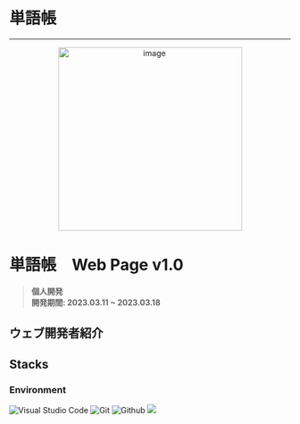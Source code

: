 # 単語帳
--------------

<div align="center">
<img width="329" alt="image" src="https://github.com/N1C0N1C0/JSP-HRD0620/assets/102003529/e4cdfa6b-2cb9-47be-adf9-f6a4fb026390.png">
</div>

# 単語帳　Web Page v1.0
>**個人開発**
<br/> **開発期間: 2023.03.11 ~ 2023.03.18**

## ウェブ開発者紹介



## Stacks

### Environment
![Visual Studio Code](https://img.shields.io/badge/Visual%20Studio%20Code-007ACC?style=for-the-badge&logo=Visual%20Studio%20Code&logoColor=white)
![Git](https://img.shields.io/badge/Git-F05032?style=for-the-badge&logo=Git&logoColor=white)
![Github](https://img.shields.io/badge/GitHub-181717?style=for-the-badge&logo=GitHub&logoColor=white) 
<img src="https://img.shields.io/badge/bootstrap-7952B3?style=for-the-badge&logo=bootstrap&logoColor=white">



